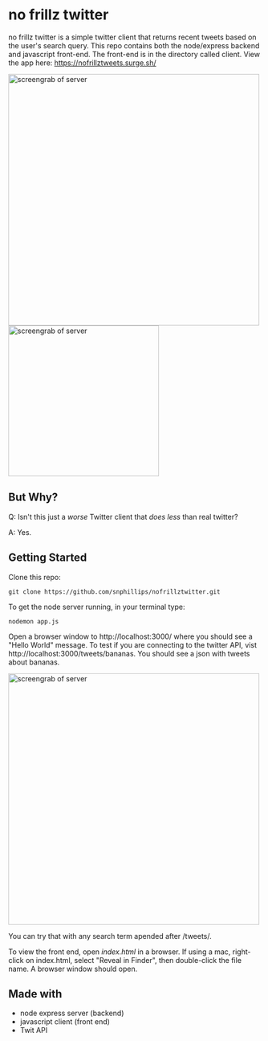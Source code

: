 # no frillz twitter

no frillz twitter is a simple twitter client that returns recent tweets based on the user's search query. This repo contains both the node/express backend and javascript front-end. The front-end is in the directory called client.  View the app here: https://nofrillztweets.surge.sh/

<img src="https://i.imgur.com/dofkpVD.png" width="500" alt="screengrab of server">
<img src="https://i.imgur.com/ZQAZZob.png" width="300" alt="screengrab of server">

## But Why?
Q: Isn't this just a _worse_ Twitter client that _does less_ than real twitter?

A: Yes.



## Getting Started

Clone this repo:

`git clone https://github.com/snphillips/nofrillztwitter.git`

To get the node server running, in your terminal type:

`nodemon app.js`

Open a browser window to http://localhost:3000/ where you should see a "Hello World" message.
To test if you are connecting to the twitter API, vist http://localhost:3000/tweets/bananas. You should see a json with tweets about bananas.

<img src="https://i.imgur.com/3bvGapG.png" width="500" alt="screengrab of server">
     
You can try that with any search term apended after /tweets/.


To view the front end, open *index.html* in a browser. 
If using a mac, right-click on index.html, select "Reveal in Finder", then double-click the file name. A browser window should open. 


## Made with
- node express server (backend)
- javascript client (front end)
- Twit API
